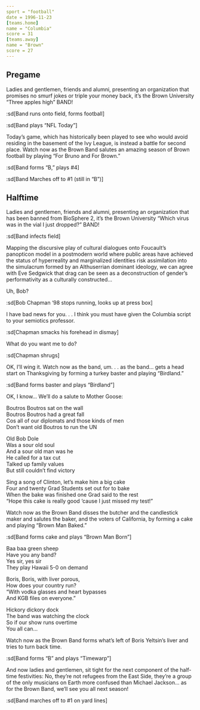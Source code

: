```yaml
---
sport = "football"
date = 1996-11-23
[teams.home]
name = "Columbia"
score = 31
[teams.away]
name = "Brown"
score = 27
---
```


## Pregame

Ladies and gentlemen, friends and alumni, presenting an organization that promises no smurf jokes or triple your money back, it’s the Brown University “Three apples high” BAND!

:sd[Band runs onto field, forms football]

:sd[Band plays “NFL Today”]

Today’s game, which has historically been played to see who would avoid residing in the basement of the Ivy League, is instead a battle for second place. Watch now as the Brown Band salutes an amazing season of Brown football by playing “For Bruno and For Brown.”

:sd[Band forms “B,” plays #4]

:sd[Band Marches off to #1 (still in “B”)]

## Halftime

Ladies and gentlemen, friends and alumni, presenting an organization that has been banned from BioSphere 2, it’s the Brown University “Which virus was in the vial I just dropped?” BAND!

:sd[Band infects field]

Mapping the discursive play of cultural dialogues onto Foucault’s panopticon model in a postmodern world where public areas have achieved the status of hyperreality and marginalized identities risk assimilation into the simulacrum formed by an Althuserrian dominant ideology, we can agree with Eve Sedgwick that drag can be seen as a deconstruction of gender’s performativity as a culturally constructed...

Uh, Bob?

:sd[Bob Chapman ‘98 stops running, looks up at press box]

I have bad news for you. . . I think you must have given the Columbia script to your semiotics professor.

:sd[Chapman smacks his forehead in dismay]

What do you want me to do?

:sd[Chapman shrugs]

OK, I’ll wing it. Watch now as the band, um. . . as the band... gets a head start on Thanksgiving by forming a turkey baster and playing “Birdland.”

:sd[Band forms baster and plays “Birdland”]

OK, I know... We’ll do a salute to Mother Goose:

Boutros Boutros sat on the wall\
Boutros Boutros had a great fall\
Cos all of our diplomats and those kinds of men\
Don’t want old Boutros to run the UN

Old Bob Dole\
Was a sour old soul\
And a sour old man was he\
He called for a tax cut\
Talked up family values\
But still couldn’t find victory

Sing a song of Clinton, let’s make him a big cake\
Four and twenty Grad Students set out for to bake\
When the bake was finished one Grad said to the rest\
“Hope this cake is really good ‘cause I just missed my test!”

Watch now as the Brown Band disses the butcher and the candlestick maker and salutes the baker, and the voters of California, by forming a cake and playing “Brown Man Baked.”

:sd[Band forms cake and plays “Brown Man Born”]

Baa baa green sheep\
Have you any band?\
Yes sir, yes sir\
They play Hawaii 5-0 on demand

Boris, Boris, with liver porous,\
How does your country run?\
“With vodka glasses and heart bypasses\
And KGB files on everyone.”

Hickory dickory dock\
The band was watching the clock\
So if our show runs overtime\
You all can...

Watch now as the Brown Band forms what’s left of Boris Yeltsin’s liver and tries to turn back time.

:sd[Band forms “B” and plays “Timewarp”]

And now ladies and gentlemen, sit tight for the next component of the half-time festivities: No, they’re not refugees from the East Side, they’re a group of the only musicians on Earth more confused than Michael Jackson... as for the Brown Band, we’ll see you all next season!

:sd[Band marches off to #1 on yard lines]
